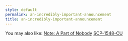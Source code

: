 ```yaml
---
style: default
permalink: an-incredibly-important-announcement
title: an-incredibly-important-announcement
---
```

You may also like:
[Note: A Part of Nobody](http://scp-wiki.net/note-a-part-of-nobody)
[SCP-1548-CU](http://scp-wiki.net/scp-1548-cu)